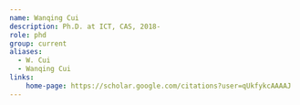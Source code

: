 ```yaml
---
name: Wanqing Cui
description: Ph.D. at ICT, CAS, 2018-
role: phd
group: current
aliases:
  - W. Cui
  - Wanqing Cui
links:
    home-page: https://scholar.google.com/citations?user=qUkfykcAAAAJ
---
```

